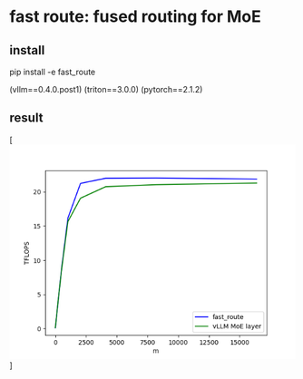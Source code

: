 # fast route: fused routing for MoE

## install 

pip install -e fast_route

(vllm==0.4.0.post1)
(triton==3.0.0)
(pytorch==2.1.2)

## result

[<img src="moe_bench.png">]


